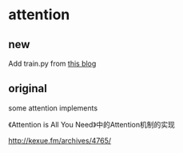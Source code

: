 # attention
## new

Add train.py from [this blog](http://kexue.fm/archives/4765/)

## original

some attention implements

《Attention is All You Need》中的Attention机制的实现

http://kexue.fm/archives/4765/

